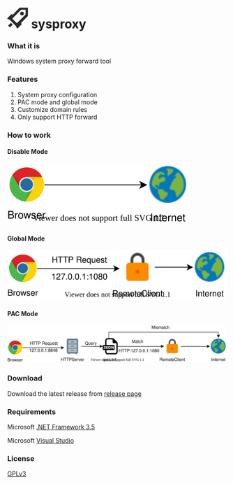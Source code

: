 <img src="sysproxy/Resources/Icon/ss128.png" alt="[logo]" width="48"/> sysproxy
=======================
### What it is

Windows system proxy forward tool

### Features

1. System proxy configuration
2. PAC mode and global mode
3. Customize domain rules
4. Only support HTTP forward

### How to work

#### Disable Mode

![Disable](docs/Disable.svg) 

#### Global Mode

![Global](docs/Global.svg) 

#### PAC Mode

![PAC](docs/PAC.svg) 

### Download

Download the latest release from [release page](https://github.com/geonchen/sysproxy/releases)

### Requirements

Microsoft [.NET Framework 3.5](https://dotnet.microsoft.com/download/dotnet-framework/net35-sp1/)

Microsoft [Visual Studio](https://www.visualstudio.com/downloads/ )

### License

[GPLv3](https://github.com/shadowsocks/shadowsocks-windows/blob/master/LICENSE.txt )